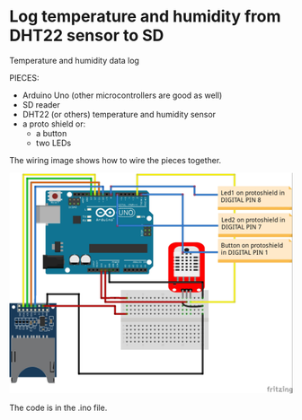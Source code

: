 # Log temperature and humidity from DHT22 sensor to SD
Temperature and humidity data log

PIECES:

- Arduino Uno (other microcontrollers are good as well)
- SD reader
- DHT22 (or others) temperature and humidity sensor
- a proto shield or:
  - a button
  - two LEDs

The wiring image shows how to wire the pieces together. 

![alt text](https://github.com/pitbull36/humidity_DHT22_to_SD/blob/main/wiring_toSD.jpg?raw=true)

The code is in the .ino file.

